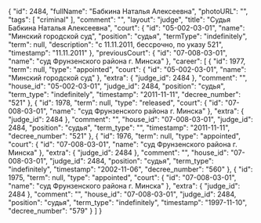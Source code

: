 {
    "id": 2484,
    "fullName": "Бабкина Наталья Алексеевна",
    "photoURL": "",
    "tags": [
        "criminal"
    ],
    "comment": "",
    "layout": "judge",
    "title": "Судья Бабкина Наталья Алексеевна",
    "court": {
        "id": "05-002-03-01",
        "name": "Минский городской суд",
        "position": "судья",
        "termType": "indefinitely",
        "term": null,
        "description": "c 11.11.2011, бессрочно, по указу 521",
        "timestamp": "11.11.2011"
    },
    "previousCourt": {
        "id": "07-008-03-01",
        "name": "суд Фрунзенского района г. Минска"
    },
    "career": [
        {
            "id": 1977,
            "term": null,
            "type": "appointed",
            "court": {
                "id": "05-002-03-01",
                "name": "Минский городской суд"
            },
            "extra": {
                "judge_id": 2484
            },
            "comment": "",
            "house_id": "05-002-03-01",
            "judge_id": 2484,
            "position": "судья",
            "term_type": "indefinitely",
            "timestamp": "2011-11-11",
            "decree_number": "521"
        },
        {
            "id": 1978,
            "term": null,
            "type": "released",
            "court": {
                "id": "07-008-03-01",
                "name": "суд Фрунзенского района г. Минска"
            },
            "extra": {
                "judge_id": 2484
            },
            "comment": "",
            "house_id": "07-008-03-01",
            "judge_id": 2484,
            "position": "судья",
            "term_type": "",
            "timestamp": "2011-11-11",
            "decree_number": "521"
        },
        {
            "id": 1976,
            "term": null,
            "type": "appointed",
            "court": {
                "id": "07-008-03-01",
                "name": "суд Фрунзенского района г. Минска"
            },
            "extra": {
                "judge_id": 2484
            },
            "comment": "",
            "house_id": "07-008-03-01",
            "judge_id": 2484,
            "position": "судья",
            "term_type": "indefinitely",
            "timestamp": "2002-11-06",
            "decree_number": "560"
        },
        {
            "id": 1975,
            "term": null,
            "type": "appointed",
            "court": {
                "id": "07-008-03-01",
                "name": "суд Фрунзенского района г. Минска"
            },
            "extra": {
                "judge_id": 2484
            },
            "comment": "",
            "house_id": "07-008-03-01",
            "judge_id": 2484,
            "position": "судья",
            "term_type": "indefinitely",
            "timestamp": "1997-11-10",
            "decree_number": "579"
        }
    ]
}